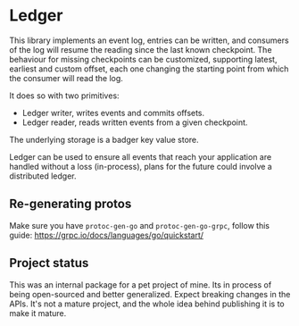 # Ledger

This library implements an event log, entries can be written, and consumers
of the log will resume the reading since the last known checkpoint. The behaviour
for missing checkpoints can be customized, supporting latest, earliest and custom
offset, each one changing the starting point from which the consumer will read
the log.

It does so with two primitives:

* Ledger writer, writes events and commits offsets.
* Ledger reader, reads written events from a given checkpoint.

The underlying storage is a badger key value store.

Ledger can be used to ensure all events that reach your application
are handled without a loss (in-process), plans for the future could
involve a distributed ledger.

## Re-generating protos

Make sure you have `protoc-gen-go` and `protoc-gen-go-grpc`, follow this guide:
https://grpc.io/docs/languages/go/quickstart/

## Project status

This was an internal package for a pet project of mine. Its in process
of being open-sourced and better generalized. Expect breaking changes
in the APIs. It's not a mature project, and the whole idea behind
publishing it is to make it mature.
